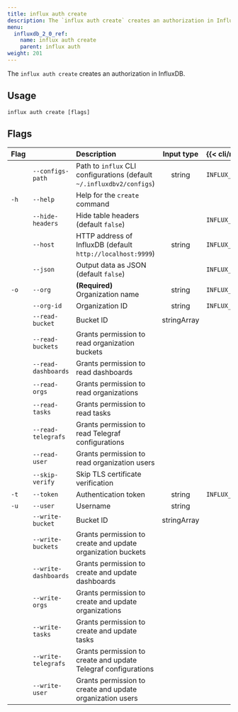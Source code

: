 ```yaml
---
title: influx auth create
description: The `influx auth create` creates an authorization in InfluxDB.
menu:
  influxdb_2_0_ref:
    name: influx auth create
    parent: influx auth
weight: 201
---
```


The `influx auth create` creates an authorization in InfluxDB.

## Usage
```
influx auth create [flags]
```

## Flags
| Flag |                      | Description                                                           | Input type  | {{< cli/mapped >}}    |
|:---- |:---                  |:-----------                                                           |:----------: |:------------------    |
|      | `--configs-path`     | Path to `influx` CLI configurations (default `~/.influxdbv2/configs`) | string      |`INFLUX_CONFIGS_PATH`  |
| `-h` | `--help`             | Help for the `create` command                                         |             |                       |
|      | `--hide-headers`     | Hide table headers (default `false`)                                  |             | `INFLUX_HIDE_HEADERS` |
|      | `--host`             | HTTP address of InfluxDB (default `http://localhost:9999`)            | string      | `INFLUX_HOST`         |
|      | `--json`             | Output data as JSON (default `false`)                                 |             | `INFLUX_OUTPUT_JSON`  |
| `-o` | `--org`              | **(Required)** Organization name                                      | string      | `INFLUX_ORG`          |
|      | `--org-id`           | Organization ID                                                       | string      | `INFLUX_ORG_ID`       |
|      | `--read-bucket`      | Bucket ID                                                             | stringArray |                       |
|      | `--read-buckets`     | Grants permission to read organization buckets                        |             |                       |
|      | `--read-dashboards`  | Grants permission to read dashboards                                  |             |                       |
|      | `--read-orgs`        | Grants permission to read organizations                               |             |                       |
|      | `--read-tasks`       | Grants permission to read tasks                                       |             |                       |
|      | `--read-telegrafs`   | Grants permission to read Telegraf configurations                     |             |                       |
|      | `--read-user`        | Grants permission to read organization users                          |             |                       |
|      | `--skip-verify`      | Skip TLS certificate verification                                     |             |                       |
| `-t` | `--token`            | Authentication token                                                  | string      | `INFLUX_TOKEN`        |
| `-u` | `--user`             | Username                                                              | string      |                       |
|      | `--write-bucket`     | Bucket ID                                                             | stringArray |                       |
|      | `--write-buckets`    | Grants permission to create and update organization buckets           |             |                       |
|      | `--write-dashboards` | Grants permission to create and update dashboards                     |             |                       |
|      | `--write-orgs`       | Grants permission to create and update organizations                  |             |                       |
|      | `--write-tasks`      | Grants permission to create and update tasks                          |             |                       |
|      | `--write-telegrafs`  | Grants permission to create and update Telegraf configurations        |             |                       |
|      | `--write-user`       | Grants permission to create and update organization users             |             |                       |
